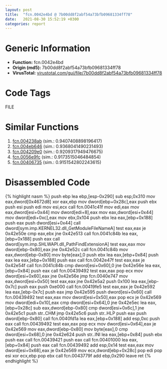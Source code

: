 ```yaml
---
layout: post
title:  "fcn.0042e4bd @ 7b00dd8f2abf54a73bfb09681334ff78"
date:   2021-08-30 15:52:19 +0300
categories: report
---
```


# Generic Information
- **Function:** fcn.0042e4bd
- **Origin (md5):** 7b00dd8f2abf54a73bfb09681334ff78
- **VirusTotal:** [virustotal.com/gui/file/7b00dd8f2abf54a73bfb09681334ff78][virustotal_ref]

# Code Tags
<span class="tag" id="FILE">FILE</span>


# Similar Functions

1. [fcn.004238ab][similar_1_ref] (sim.: 0.9407408898196417)
2. [fcn.004eb646][similar_2_ref] (sim.: 0.9368041490231493)
3. [fcn.004209e0][similar_3_ref] (sim.: 0.9209317949476675)
4. [fcn.0056e9fc][similar_4_ref] (sim.: 0.9173515046484854)
5. [fcn.00406735][similar_5_ref] (sim.: 0.9151542802243615)


# Disassembled Code

{% highlight nasm %}
push ebp
lea ebp,[esp-0x290]
sub esp,0x310
mov eax,dword[0x4672d8]
xor eax,ebp
mov dword[ebp+0x28c],eax
push ebx
push esi
push edi
mov esi,ecx
call fcn.0041c41f
mov edi,eax
mov eax,dword[esi+0x44]
mov dword[edi+8],eax
mov eax,dword[esi+0x44]
mov dword[edi+0xc],eax
mov ebx,0x104
push ebx
lea eax,[ebp+0x188]
push eax
push dword[esi+0x44]
call dword[sym.imp.KERNEL32.dll_GetModuleFileNameA]
test eax,eax
je 0x42e50e
cmp eax,ebx
jne 0x42e513
call fcn.0041c84b
lea eax,[ebp+0x188]
push eax
call dword[sym.imp.SHLWAPI.dll_PathFindExtensionA]
test eax,eax
mov dword[ebp-0x80],eax
jne 0x42e52c
call fcn.0041c84b
mov eax,dword[ebp-0x80]
mov byte[eax],0
push ebx
lea eax,[ebp+0x84]
push eax
lea eax,[ebp+0x188]
push eax
call fcn.0042e47f
test eax,eax
je 0x42e54f
call fcn.0041c84b
cmp dword[esi+0x60],0
jne 0x42e56e
lea eax,[ebp+0x84]
push eax
call fcn.00439492
test eax,eax
pop ecx
mov dword[esi+0x60],eax
jne 0x42e56e
jmp fcn.0040e747
mov eax,dword[esi+0x50]
test eax,eax
jne 0x42e5a2
push 0x100
lea eax,[ebp-0x7c]
push eax
push 0xe000
call fcn.00419fe5
test eax,eax
je 0x42e592
lea eax,[ebp-0x7c]
push eax
jmp 0x42e595
push dword[esi+0x60]
call fcn.00439492
test eax,eax
mov dword[esi+0x50],eax
pop ecx
je 0x42e569
mov dword[edi+0x10],eax
cmp dword[esi+0x64],0
jne 0x42e5ec
lea eax,[ebp+0x28c]
sub eax,dword[ebp-0x80]
cmp dword[esi+0x6c],1
jne 0x42e5c1
push str..CHM
jmp 0x42e5c6
push str..HLP
push eax
push dword[ebp-0x80]
call fcn.0040fd1a
lea eax,[ebp+0x188]
add esp,0xc
push eax
call fcn.00439492
test eax,eax
pop ecx
mov dword[esi+0x64],eax
je 0x42e569
mov eax,dword[ebp-0x80]
mov byte[eax],0
cmp dword[esi+0x68],0
jne 0x42e624
push str..INI
lea eax,[ebp+0x84]
push ebx
push eax
call fcn.00439421
push eax
call fcn.00401000
lea eax,[ebp+0x84]
push eax
call fcn.00439492
add esp,0x14
test eax,eax
mov dword[esi+0x68],eax
je 0x42e569
mov ecx,dword[ebp+0x28c]
pop edi
pop esi
xor ecx,ebp
pop ebx
call fcn.0043779f
add ebp,0x290
leave 
ret 
{% endhighlight %}


[similar_1_ref]: /report/fcn.004238ab@59aef7c08025d70f84c85db2092fc99e
[similar_2_ref]: /report/fcn.004eb646@9c2b894b84f59672d8be2e984066f76f
[similar_3_ref]: /report/fcn.004209e0@59aef7c08025d70f84c85db2092fc99e
[similar_4_ref]: /report/fcn.0056e9fc@c60344b51fa39a329b92557d24ff7670
[similar_5_ref]: /report/fcn.00406735@6c5b0418e4a4c57d99cda47d2717045d
[virustotal_ref]: https://www.virustotal.com/gui/file/7b00dd8f2abf54a73bfb09681334ff78